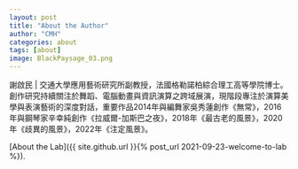 ```yaml
---
layout: post
title: "About the Author"
author: "CMH"
categories: about
tags: [about]
image: BlackPaysage_03.png
---
```


謝啟民 | 
交通大學應用藝術研究所副教授，法國格勒諾柏綜合理工高等學院博士。創作研究持續關注於舞蹈、電腦動畫與資訊演算之跨域展演，現階段專注於演算美學與表演藝術的深度對話，重要作品2014年與編舞家吳秀蓮創作《無常》，2016年與鋼琴家辛幸純創作《拉威爾-加斯巴之夜》，2018年《最古老的風景》，2020年《歧異的風景》，2022年《注定風景》。

[About the Lab]({{ site.github.url }}{% post_url 2021-09-23-welcome-to-lab %}).
